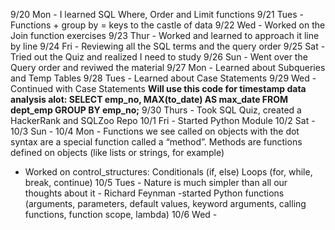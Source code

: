 9/20 Mon - I learned SQL Where, Order and Limit functions 
9/21 Tues - Functions + group by = keys to the castle of data
9/22 Wed - Worked on the Join function exercises
9/23 Thur - Worked and learned to approach it line by line
9/24 Fri - Reviewing all the SQL terms and the query order
9/25 Sat - Tried out the Quiz and realized I need to study
9/26 Sun - Went over the Query order and reviwed the material
9/27 Mon - Learned about Subqueries and Temp Tables
9/28 Tues - Learned about Case Statements
9/29 Wed - Continued with Case Statements 
**Will use this code for timestamp data analysis alot:
SELECT emp_no, MAX(to_date) AS max_date
FROM dept_emp
GROUP BY emp_no;**
9/30 Thurs - Took SQL Quiz, created a HackerRank and SQLZoo Repo
10/1 Fri - Started Python Module
10/2 Sat - 
10/3 Sun - 
10/4 Mon - Functions we see called on objects with the dot syntax are a special function called a “method”. Methods are functions defined on objects (like lists or strings, for example)
- Worked on control_structures: Conditionals (if, else) Loops (for, while, break, continue)
10/5 Tues - Nature is much simpler than all our thoughts about it - Richard Feynman
-started Python functions (arguments, parameters, default values, keyword arguments, calling functions, function scope, lambda)
10/6 Wed - 